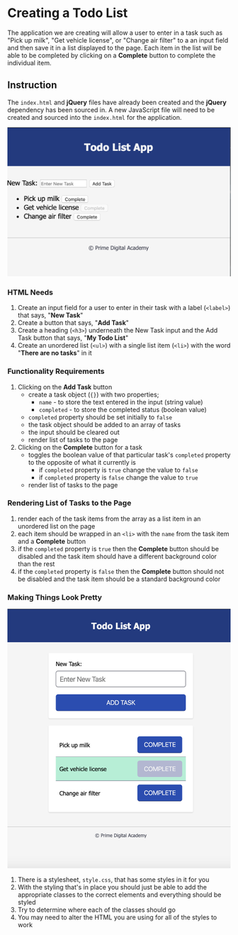 # Creating a Todo List

The application we are creating will allow a user to enter in a task such as "Pick up milk", "Get vehicle license", or "Change air filter" to a an input field and then save it in a list displayed to the page. Each item in the list will be able to be completed by clicking on a **Complete** button to complete the individual item.

## Instruction

The `index.html` and **jQuery** files have already been created and the **jQuery** dependency has been sourced in. A new JavaScript file will need to be created and sourced into the `index.html` for the application.

<img src="documentation/no-styling.png" alt="application with no styling" />

### HTML Needs

1. Create an input field for a user to enter in their task with a label (`<label>`) that says, "**New Task**"
1. Create a button that says, "**Add Task**"
1. Create a heading (`<h3>`) underneath the New Task input and the Add Task button that says, "**My Todo List**"
1. Create an unordered list (`<ul>`) with a single list item (`<li>`) with the word "**There are no tasks**" in it

### Functionality Requirements

1. Clicking on the **Add Task** button
    - create a task object (`{}`) with two properties;
        - `name` - to store the text entered in the input (string value)
        - `completed` - to store the completed status (boolean value)
    - `completed` property should be set initially to `false`
    - the task object should be added to an array of tasks
    - the input should be cleared out
    - render list of tasks to the page
1. Clicking on the **Complete** button for a task
    - toggles the boolean value of that particular task's `completed` property to the opposite of what it currently is
        - if `completed` property is `true` change the value to `false`
        - if `completed` property is `false` change the value to `true`
    - render list of tasks to the page


### Rendering List of Tasks to the Page

1. render each of the task items from the array as a list item in an unordered list on the page
1. each item should be wrapped in an `<li>` with the `name` from the task item and a **Complete** button
1. if the `completed` property is `true` then the **Complete** button should be disabled and the task item should have a different background color than the rest
1. if the `completed` property is `false` then the **Complete** button should not be disabled and the task item should be a standard background color

### Making Things Look Pretty

<img src="documentation/with-styling.png" alt="application with styling" />

1. There is a stylesheet, `style.css`, that has some styles in it for you
1. With the styling that's in place you should just be able to add the appropriate classes to the correct elements and everything should be styled
1. Try to determine where each of the classes should go
1. You may need to alter the HTML you are using for all of the styles to work
